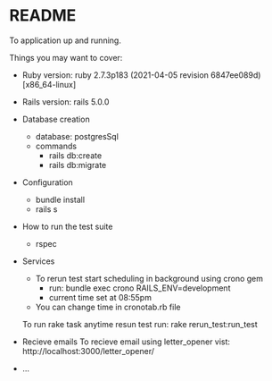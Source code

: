 # README


To application up and running.

Things you may want to cover:

* Ruby version: ruby 2.7.3p183 (2021-04-05 revision 6847ee089d) [x86_64-linux]

* Rails version: rails  5.0.0

* Database creation
   *	database: postgresSql
   *	commands
		*	rails db:create
		* rails db:migrate

* Configuration
	* bundle install 
	* rails s


* How to run the test suite
	* rspec 

* Services
	* To rerun test start scheduling in background using crono gem  
	 	* run: bundle exec crono  RAILS_ENV=development
	 	* current time set at 08:55pm 
	* You can change time in cronotab.rb file


	To run rake task anytime resun test
	  run: rake rerun_test:run_test

 

* Recieve emails 
	To recieve email using letter_opener 
	  vist: http://localhost:3000/letter_opener/

* ...
